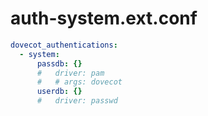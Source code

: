 # auth-system.ext.conf


```yaml
dovecot_authentications:
  - system:
      passdb: {}
      #   driver: pam
      #   # args: dovecot
      userdb: {}
      #   driver: passwd
```

